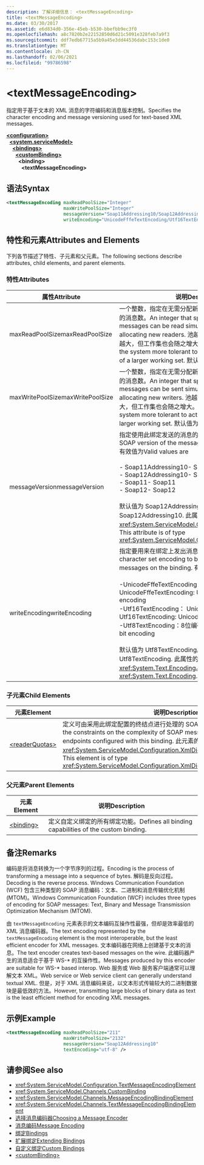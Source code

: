 ```yaml
---
description: 了解详细信息： <textMessageEncoding>
title: <textMessageEncoding>
ms.date: 03/30/2017
ms.assetid: e6d834d0-356e-45eb-b530-bbefbb9ec3f0
ms.openlocfilehash: a8c7820b2e22152850d6d21c5091e328feb7a9f3
ms.sourcegitcommit: ddf7edb67715a5b9a45e3dd44536dabc153c1de0
ms.translationtype: MT
ms.contentlocale: zh-CN
ms.lasthandoff: 02/06/2021
ms.locfileid: "99786598"
---
```

# \<textMessageEncoding>

<span data-ttu-id="488e9-102">指定用于基于文本的 XML 消息的字符编码和消息版本控制。</span><span class="sxs-lookup"><span data-stu-id="488e9-102">Specifies the character encoding and message versioning used for text-based XML messages.</span></span>  
  
[**\<configuration>**](../configuration-element.md)\
&nbsp;&nbsp;[**\<system.serviceModel>**](system-servicemodel.md)\
&nbsp;&nbsp;&nbsp;&nbsp;[**\<bindings>**](bindings.md)\
&nbsp;&nbsp;&nbsp;&nbsp;&nbsp;&nbsp;[**\<customBinding>**](custombinding.md)\
&nbsp;&nbsp;&nbsp;&nbsp;&nbsp;&nbsp;&nbsp;&nbsp;**\<binding>**\
&nbsp;&nbsp;&nbsp;&nbsp;&nbsp;&nbsp;&nbsp;&nbsp;&nbsp;&nbsp;**\<textMessageEncoding>**  
  
## <a name="syntax"></a><span data-ttu-id="488e9-103">语法</span><span class="sxs-lookup"><span data-stu-id="488e9-103">Syntax</span></span>  
  
```xml  
<textMessageEncoding maxReadPoolSize="Integer"
                     maxWritePoolSize="Integer"
                     messageVersion="Soap11Addressing10/Soap12Addressing10"
                     writeEncoding="UnicodeFffeTextEncoding/Utf16TextEncoding/Utf8TextEncoding" />
```  
  
## <a name="attributes-and-elements"></a><span data-ttu-id="488e9-104">特性和元素</span><span class="sxs-lookup"><span data-stu-id="488e9-104">Attributes and Elements</span></span>  

 <span data-ttu-id="488e9-105">下列各节描述了特性、子元素和父元素。</span><span class="sxs-lookup"><span data-stu-id="488e9-105">The following sections describe attributes, child elements, and parent elements.</span></span>  
  
### <a name="attributes"></a><span data-ttu-id="488e9-106">特性</span><span class="sxs-lookup"><span data-stu-id="488e9-106">Attributes</span></span>  
  
|<span data-ttu-id="488e9-107">属性</span><span class="sxs-lookup"><span data-stu-id="488e9-107">Attribute</span></span>|<span data-ttu-id="488e9-108">说明</span><span class="sxs-lookup"><span data-stu-id="488e9-108">Description</span></span>|  
|---------------|-----------------|  
|<span data-ttu-id="488e9-109">maxReadPoolSize</span><span class="sxs-lookup"><span data-stu-id="488e9-109">maxReadPoolSize</span></span>|<span data-ttu-id="488e9-110">一个整数，指定在无需分配新读取器的情况下可以同时读取的消息数。</span><span class="sxs-lookup"><span data-stu-id="488e9-110">An integer that specifies how many messages can be read simultaneously without allocating new readers.</span></span> <span data-ttu-id="488e9-111">池越大，系统允许的活动峰值就越大，但工作集也会随之增大。</span><span class="sxs-lookup"><span data-stu-id="488e9-111">Larger pool sizes make the system more tolerant to activity spikes at the cost of a larger working set.</span></span> <span data-ttu-id="488e9-112">默认值为 64。</span><span class="sxs-lookup"><span data-stu-id="488e9-112">The default is 64.</span></span>|  
|<span data-ttu-id="488e9-113">maxWritePoolSize</span><span class="sxs-lookup"><span data-stu-id="488e9-113">maxWritePoolSize</span></span>|<span data-ttu-id="488e9-114">一个整数，指定在无需分配新编写器的情况下可以同时发送的消息数。</span><span class="sxs-lookup"><span data-stu-id="488e9-114">An integer that specifies how many messages can be sent simultaneously without allocating new writers.</span></span> <span data-ttu-id="488e9-115">池越大，系统允许的活动峰值就越大，但工作集也会随之增大。</span><span class="sxs-lookup"><span data-stu-id="488e9-115">Larger pool sizes make the system more tolerant to activity spikes at the cost of a larger working set.</span></span> <span data-ttu-id="488e9-116">默认值为 16。</span><span class="sxs-lookup"><span data-stu-id="488e9-116">The default is 16.</span></span>|  
|<span data-ttu-id="488e9-117">messageVersion</span><span class="sxs-lookup"><span data-stu-id="488e9-117">messageVersion</span></span>|<span data-ttu-id="488e9-118">指定使用此绑定发送的消息的 SOAP 版本。</span><span class="sxs-lookup"><span data-stu-id="488e9-118">Specifies the SOAP version of the messages sent using the binding.</span></span> <span data-ttu-id="488e9-119">有效值为</span><span class="sxs-lookup"><span data-stu-id="488e9-119">Valid values are</span></span><br /><br /> <span data-ttu-id="488e9-120">- Soap11Addressing10</span><span class="sxs-lookup"><span data-stu-id="488e9-120">-   Soap11Addressing10</span></span><br /><span data-ttu-id="488e9-121">- Soap12Addressing10</span><span class="sxs-lookup"><span data-stu-id="488e9-121">-   Soap12Addressing10</span></span><br /><span data-ttu-id="488e9-122">- Soap11</span><span class="sxs-lookup"><span data-stu-id="488e9-122">-   Soap11</span></span><br /><span data-ttu-id="488e9-123">- Soap12</span><span class="sxs-lookup"><span data-stu-id="488e9-123">-  Soap12</span></span><br /><br /><span data-ttu-id="488e9-124">默认值为 Soap12Addressing10。</span><span class="sxs-lookup"><span data-stu-id="488e9-124">The default is Soap12Addressing10.</span></span> <span data-ttu-id="488e9-125">此属性的类型为 <xref:System.ServiceModel.Channels.MessageVersion>。</span><span class="sxs-lookup"><span data-stu-id="488e9-125">This attribute is of type <xref:System.ServiceModel.Channels.MessageVersion>.</span></span>|  
|<span data-ttu-id="488e9-126">writeEncoding</span><span class="sxs-lookup"><span data-stu-id="488e9-126">writeEncoding</span></span>|<span data-ttu-id="488e9-127">指定要用来在绑定上发出消息的字符集编码。</span><span class="sxs-lookup"><span data-stu-id="488e9-127">Specifies the character set encoding to be used for emitting messages on the binding.</span></span> <span data-ttu-id="488e9-128">有效值为</span><span class="sxs-lookup"><span data-stu-id="488e9-128">Valid values are</span></span><br /><br /> <span data-ttu-id="488e9-129">-UnicodeFffeTextEncoding： Unicode BigEndian 编码</span><span class="sxs-lookup"><span data-stu-id="488e9-129">-   UnicodeFffeTextEncoding: Unicode BigEndian encoding</span></span><br /><span data-ttu-id="488e9-130">-Utf16TextEncoding： Unicode 编码</span><span class="sxs-lookup"><span data-stu-id="488e9-130">-   Utf16TextEncoding: Unicode encoding</span></span><br /><span data-ttu-id="488e9-131">-Utf8TextEncoding：8位编码</span><span class="sxs-lookup"><span data-stu-id="488e9-131">-   Utf8TextEncoding: 8-bit encoding</span></span><br /><br /> <span data-ttu-id="488e9-132">默认值为 Utf8TextEncoding。</span><span class="sxs-lookup"><span data-stu-id="488e9-132">The default is Utf8TextEncoding.</span></span> <span data-ttu-id="488e9-133">此属性的类型为 <xref:System.Text.Encoding>。</span><span class="sxs-lookup"><span data-stu-id="488e9-133">This attribute is of type <xref:System.Text.Encoding>.</span></span>|  
  
### <a name="child-elements"></a><span data-ttu-id="488e9-134">子元素</span><span class="sxs-lookup"><span data-stu-id="488e9-134">Child Elements</span></span>  
  
|<span data-ttu-id="488e9-135">元素</span><span class="sxs-lookup"><span data-stu-id="488e9-135">Element</span></span>|<span data-ttu-id="488e9-136">说明</span><span class="sxs-lookup"><span data-stu-id="488e9-136">Description</span></span>|  
|-------------|-----------------|  
|[\<readerQuotas>](/previous-versions/dotnet/netframework-4.0/ms731325(v=vs.100))|<span data-ttu-id="488e9-137">定义可由采用此绑定配置的终结点进行处理的 SOAP 消息的复杂性约束。</span><span class="sxs-lookup"><span data-stu-id="488e9-137">Defines the constraints on the complexity of SOAP messages that can be processed by endpoints configured with this binding.</span></span> <span data-ttu-id="488e9-138">此元素的类型为 <xref:System.ServiceModel.Configuration.XmlDictionaryReaderQuotasElement>。</span><span class="sxs-lookup"><span data-stu-id="488e9-138">This element is of type <xref:System.ServiceModel.Configuration.XmlDictionaryReaderQuotasElement>.</span></span>|  
  
### <a name="parent-elements"></a><span data-ttu-id="488e9-139">父元素</span><span class="sxs-lookup"><span data-stu-id="488e9-139">Parent Elements</span></span>  
  
|<span data-ttu-id="488e9-140">元素</span><span class="sxs-lookup"><span data-stu-id="488e9-140">Element</span></span>|<span data-ttu-id="488e9-141">说明</span><span class="sxs-lookup"><span data-stu-id="488e9-141">Description</span></span>|  
|-------------|-----------------|  
|[\<binding>](bindings.md)|<span data-ttu-id="488e9-142">定义自定义绑定的所有绑定功能。</span><span class="sxs-lookup"><span data-stu-id="488e9-142">Defines all binding capabilities of the custom binding.</span></span>|  
  
## <a name="remarks"></a><span data-ttu-id="488e9-143">备注</span><span class="sxs-lookup"><span data-stu-id="488e9-143">Remarks</span></span>  

 <span data-ttu-id="488e9-144">编码是将消息转换为一个字节序列的过程。</span><span class="sxs-lookup"><span data-stu-id="488e9-144">Encoding is the process of transforming a message into a sequence of bytes.</span></span> <span data-ttu-id="488e9-145">解码是反向过程。</span><span class="sxs-lookup"><span data-stu-id="488e9-145">Decoding is the reverse process.</span></span> <span data-ttu-id="488e9-146">Windows Communication Foundation (WCF) 包含三种类型的 SOAP 消息编码：文本、二进制和消息传输优化机制 (MTOM)。</span><span class="sxs-lookup"><span data-stu-id="488e9-146">Windows Communication Foundation (WCF) includes three types of encoding for SOAP messages: Text, Binary and Message Transmission Optimization Mechanism (MTOM).</span></span>  
  
 <span data-ttu-id="488e9-147">由 `textMessageEncoding` 元素表示的文本编码互操作性最强，但却是效率最低的 XML 消息编码器。</span><span class="sxs-lookup"><span data-stu-id="488e9-147">The text encoding represented by the `textMessageEncoding` element is the most interoperable, but the least efficient encoder for XML messages.</span></span>  <span data-ttu-id="488e9-148">文本编码器在网络上创建基于文本的消息。</span><span class="sxs-lookup"><span data-stu-id="488e9-148">The text encoder creates text-based messages on the wire.</span></span> <span data-ttu-id="488e9-149">此编码器产生的消息适合于基于 WS-\* 的互操作性。</span><span class="sxs-lookup"><span data-stu-id="488e9-149">Messages produced by this encoder are suitable for WS-\* based interop.</span></span> <span data-ttu-id="488e9-150">Web 服务或 Web 服务客户端通常可以理解文本 XML。</span><span class="sxs-lookup"><span data-stu-id="488e9-150">Web service or Web service client can generally understand textual XML.</span></span> <span data-ttu-id="488e9-151">但是，对于 XML 消息编码来说，以文本形式传输较大的二进制数据块是最低效的方法。</span><span class="sxs-lookup"><span data-stu-id="488e9-151">However, transmitting large blocks of binary data as text is the least efficient method for encoding XML messages.</span></span>  
  
## <a name="example"></a><span data-ttu-id="488e9-152">示例</span><span class="sxs-lookup"><span data-stu-id="488e9-152">Example</span></span>  
  
```xml  
<textMessageEncoding maxReadPoolSize="211"
                     maxWritePoolSize="2132"
                     messageVersion="Soap12Addressing10"
                     textEncoding="utf-8" />
```  
  
## <a name="see-also"></a><span data-ttu-id="488e9-153">请参阅</span><span class="sxs-lookup"><span data-stu-id="488e9-153">See also</span></span>

- <xref:System.ServiceModel.Configuration.TextMessageEncodingElement>
- <xref:System.ServiceModel.Channels.CustomBinding>
- <xref:System.ServiceModel.Channels.MessageEncodingBindingElement>
- <xref:System.ServiceModel.Channels.TextMessageEncodingBindingElement>
- [<span data-ttu-id="488e9-154">选择消息编码器</span><span class="sxs-lookup"><span data-stu-id="488e9-154">Choosing a Message Encoder</span></span>](../../../wcf/feature-details/choosing-a-message-encoder.md)
- [<span data-ttu-id="488e9-155">消息编码</span><span class="sxs-lookup"><span data-stu-id="488e9-155">Message Encoding</span></span>](message-encoding.md)
- [<span data-ttu-id="488e9-156">绑定</span><span class="sxs-lookup"><span data-stu-id="488e9-156">Bindings</span></span>](../../../wcf/bindings.md)
- [<span data-ttu-id="488e9-157">扩展绑定</span><span class="sxs-lookup"><span data-stu-id="488e9-157">Extending Bindings</span></span>](../../../wcf/extending/extending-bindings.md)
- [<span data-ttu-id="488e9-158">自定义绑定</span><span class="sxs-lookup"><span data-stu-id="488e9-158">Custom Bindings</span></span>](../../../wcf/extending/custom-bindings.md)
- [\<customBinding>](custombinding.md)
